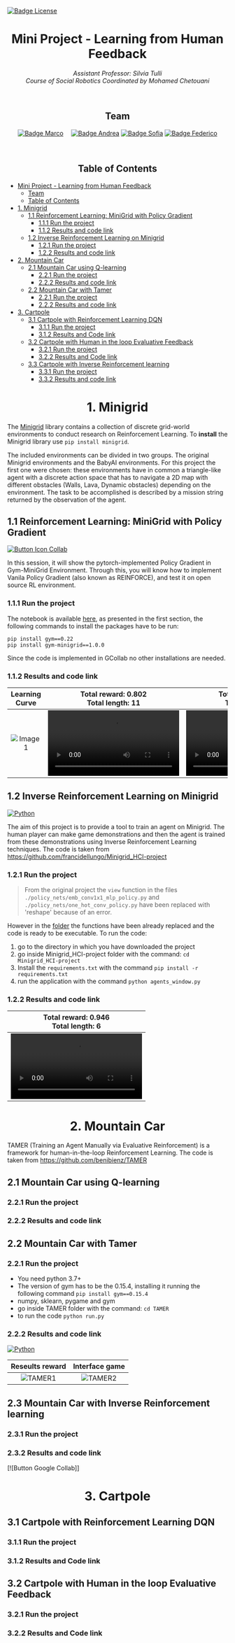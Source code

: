 [![Badge License]][License]



<div align = center>


# Mini Project - Learning from Human Feedback


*Assistant Professor: Silvia Tulli* <br>
*Course of Social Robotics Coordinated by Mohamed Chetouani*

<br>


## Team

[![Badge Marco]][Marco] 
[![Badge Andrea]][Andrea]
[![Badge Sofia]][Sofia]
[![Badge Federico]][Federico]

<br>

## Table of Contents
<div align = left>

- [Mini Project - Learning from Human Feedback](#mini-project---learning-from-human-feedback)
  - [Team](#team)
  - [Table of Contents](#table-of-contents)
- [1. Minigrid](#1-minigrid)
  - [1.1 Reinforcement Learning: MiniGrid with Policy Gradient](#11-reinforcement-learning-minigrid-with-policy-gradient)
    - [1.1.1 Run the project](#111-run-the-project)
    - [1.1.2 Results and code link](#112-results-and-code-link)
  - [1.2 Inverse Reinforcement Learning on Minigrid](#12-inverse-reinforcement-learning-on-minigrid)
    - [1.2.1 Run the project](#121-run-the-project)
    - [1.2.2 Results and code link](#122-results-and-code-link)
- [2. Mountain Car](#2-mountain-car)
  - [2.1 Mountain Car using Q-learning](#21-mountain-car-using-q-learning)
    - [2.2.1 Run the project](#221-run-the-project)
    - [2.2.2 Results and code link](#222-results-and-code-link)
  - [2.2 Mountain Car with Tamer](#22-mountain-car-with-tamer)
    - [2.2.1 Run the project](#221-run-the-project-1)
    - [2.2.2 Results and code link](#222-results-and-code-link-1)
- [3. Cartpole](#3-cartpole)
  - [3.1 Cartpole with Reinforcement Learning DQN](#31-cartpole-with-reinforcement-learning-dqn)
    - [3.1.1 Run the project](#311-run-the-project)
    - [3.1.2 Results and Code link](#312-results-and-code-link)
  - [3.2 Cartpole with Human in the loop Evaluative Feedback](#32-cartpole-with-human-in-the-loop-evaluative-feedback)
    - [3.2.1 Run the project](#321-run-the-project)
    - [3.2.2 Results and Code link](#322-results-and-code-link)
  - [3.3 Cartpole with Inverse Reinforcement learning](#33-cartpole-with-inverse-reinforcement-learning)
    - [3.3.1 Run the project](#331-run-the-project)
    - [3.3.2 Results and code link](#332-results-and-code-link)



<div align = center>

# 1. Minigrid

<div align = left>

The <a href="https://github.com/Farama-Foundation/Minigrid">Minigrid</a> library contains a collection of discrete grid-world environments to conduct research on Reinforcement Learning. To **install** the Minigrid library use `pip install minigrid`.

The included environments can be divided in two groups. The original Minigrid environments and the BabyAI environments. For this project the first one were chosen: these environments have in common a triangle-like agent with a discrete action space that has to navigate a 2D map with different obstacles (Walls, Lava, Dynamic obstacles) depending on the environment. The task to be accomplished is described by a mission string returned by the observation of the agent.

## 1.1 Reinforcement Learning: MiniGrid with Policy Gradient
[![Button Icon Collab]][11]



In this session, it will show the pytorch-implemented Policy Gradient in Gym-MiniGrid Environment. Through this, you will know how to implement Vanila Policy Gradient (also known as REINFORCE), and test it on open source RL environment.

### 1.1.1 Run the project
The notebook is available <a href="https://github.com/marco-milanesi/social-project/blob/main/src/MiniGrid/Policy_Gradient_With_Gym_MiniGrid.ipynb">here</a>, as presented in the first section, the following commands to install the packages have to be run:

```
pip install gym==0.22
pip install gym-minigrid==1.0.0
```
Since the code is implemented in GCollab no other installations are needed.

### 1.1.2 Results and code link


|    Learning Curve    |    Total reward: 0.802 <br> Total length: 11 |  Total reward: 0.604 <br> Total length: 22 |  
|:------------:|:-------------:|:-------------:|
| ![Image1] |  <video src="https://user-images.githubusercontent.com/47824890/201166814-94f135ec-2a95-4494-a8bb-3768cbca4ad1.mp4">| <video src="https://user-images.githubusercontent.com/47824890/201166854-f5e1f61c-5d9b-4265-8014-0dba8dd47692.mp4">|



## 1.2 Inverse Reinforcement Learning on Minigrid
[![Python]][12]

The aim of this project is to provide a tool to train an agent on Minigrid. The human player can make game demonstrations and then the agent is trained from these demonstrations using Inverse Reinforcement Learning techniques. The code is taken from <a href="https://github.com/francidellungo/Minigrid_HCI-project">https://github.com/francidellungo/Minigrid_HCI-project</a>

### 1.2.1 Run the project
> From the original project the `view` function in the files `./policy_nets/emb_conv1x1_mlp_policy.py` and `./policy_nets/one_hot_conv_policy.py` have been replaced with 'reshape' because of an error.

However in the <a href="https://github.com/marco-milanesi/social-project/tree/main/src/MiniGrid%20IRL">folder</a> the functions have been already replaced and the code is ready to be executable. To run the code:

1. go to the directory in which you have downloaded the project
2. go inside Minigrid_HCI-project folder with the command: `cd Minigrid_HCI-project`
3. Install the `requirements.txt` with the command `pip install -r requirements.txt`
4. run the application with the command `python agents_window.py`

### 1.2.2 Results and code link
|  Total reward: 0.946 <br> Total length: 6 |
|:-----------------------------------------:|
|<video src="https://user-images.githubusercontent.com/47824890/201468083-fcd63461-97a0-40fe-a6f8-8c15f5ae7aad.mp4">|



<div align = center>

# 2. Mountain Car
<div align = left>



TAMER (Training an Agent Manually via Evaluative Reinforcement) is a framework for human-in-the-loop Reinforcement Learning. The code is taken from <a href="https://github.com/benibienz/TAMER">https://github.com/benibienz/TAMER</a>

## 2.1 Mountain Car using Q-learning
### 2.2.1 Run the project
### 2.2.2 Results and code link

## 2.2 Mountain Car with Tamer

### 2.2.1 Run the project
* You need python 3.7+
* The version of gym has to be the 0.15.4, installing it running the following command `pip install gym==0.15.4`
* numpy, sklearn, pygame and gym
* go inside TAMER folder with the command: `cd TAMER`
* to run the code `python run.py`

### 2.2.2 Results and code link
[![Python]][22]

| Reseults reward | Interface game |
|:---:|:----:|
| ![TAMER1] | ![TAMER2] |

## 2.3 Mountain Car with Inverse Reinforcement learning
### 2.3.1 Run the project
### 2.3.2 Results and code link
[![Button Google Collab]]

<div align = center>

# 3. Cartpole
<div align = left>

## 3.1 Cartpole with Reinforcement Learning DQN
### 3.1.1 Run the project
### 3.1.2 Results and Code link


## 3.2 Cartpole with Human in the loop Evaluative Feedback
### 3.2.1 Run the project
### 3.2.2 Results and Code link





<!----------------------------------{ Images }--------------------------------->


[Image1]: README_Images/result-minigrid.png
[Video1]: README_Images/minigrid.mp4
[Video2]: README_Images/minigrid2.mp4

[TAMER1]: README_Images/tamer.png
[TAMER2]: README_Images/tamer-terminal.png
<!----------------------------------------------------------------------------->

 [Andrea]: https://github.com/gianandry

 [Marco]: https://github.com/marco-milanesi

 [Sofia]: https://github.com/sofiatoss

 [Federico]: https://github.com/fedichicco

 [License]: LICENSE


<!---------------------------------{ Badges }---------------------------------->

 [Badge License]: https://img.shields.io/badge/License-MIT-yellow.svg?style=for-the-badge

 [Badge Andrea]: https://img.shields.io/badge/Andrea_Campanelli-8a61c7?style=for-the-badge

 [Badge Marco]: https://img.shields.io/badge/Marco_Milanesi-4776c1?style=for-the-badge

 [Badge Sofia]: https://img.shields.io/badge/Sofia_Toscano-2930c1?style=for-the-badge

 [Badge Federico]: https://img.shields.io/badge/Federico_Scassola-9cf?style=for-the-badge


 <!------------------------------ {Icon}-------------------------->

[11]: https://github.com/marco-milanesi/social-project/blob/main/src/MiniGrid/MiniGrid%20RL/Policy_Gradient_With_Gym_MiniGrid.ipynb
[12]: https://github.com/marco-milanesi/social-project/tree/main/src/MiniGrid/MiniGrid%20IRL
[22]:https://github.com/marco-milanesi/social-project/tree/main/src/Mountain%20Car/TAMER%20Mountain%20Car%20Evaluative
[23]:https://github.com/marco-milanesi/social-project/blob/main/src/Mountain%20Car/Mountain%20Car%20IRL/IRL_mountain_car.ipynb
[Button Icon Collab]: https://img.shields.io/badge/Open_Collab_Notebook-221B1B?style=for-the-badge&logo=Google+Colab&logoColor=F9AB00
[Button Icon Collab]: https://img.shields.io/badge/Open_Collab_Notebook-221B1B?style=for-the-badge&logo=Google+Colab&logoColor=F9AB00

[Python]:https://img.shields.io/badge/Open_Python_Project-3670A0?style=for-the-badge&logo=Python&logoColor=FFDD54
